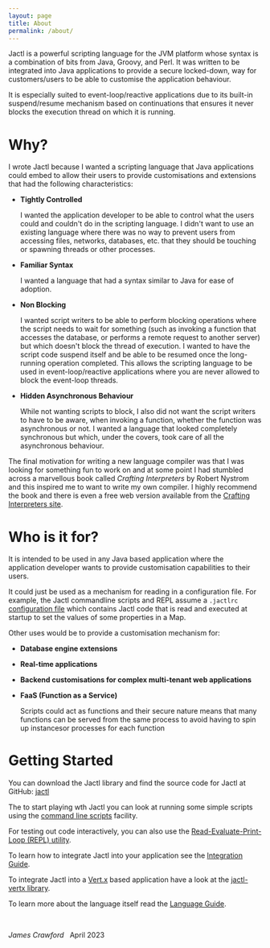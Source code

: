```yaml
---
layout: page
title: About
permalink: /about/
---
```


Jactl is a powerful scripting language for the JVM platform whose syntax is a combination of bits
from Java, Groovy, and Perl.
It was written to be integrated into Java applications to provide a secure locked-down, way for
customers/users to be able to customise the application behaviour.

It is especially suited to event-loop/reactive applications due to its built-in suspend/resume
mechanism based on continuations that ensures it never blocks the execution thread on which it is
running.

# Why?

I wrote Jactl because I wanted a scripting language that Java applications could embed to allow their users
to provide customisations and extensions that had the following characteristics:
* **Tightly Controlled**
 
  I wanted the application developer to be able to control what the users could and couldn't do in the scripting
  language.
  I didn't want to use an existing language where there was no way to prevent users from accessing files, networks,
  databases, etc. that they should be touching or spawning threads or other processes.
* **Familiar Syntax**

  I wanted a language that had a syntax similar to Java for ease of adoption.
* **Non Blocking**

  I wanted script writers to be able to perform blocking operations where the script needs to wait for something
  (such as invoking a function that accesses the database, or performs a remote request to another server) but which
  doesn't block the thread of execution.
  I wanted to have the script code suspend itself and be able to be resumed once the long-running operation completed.
  This allows the scripting language to be used in event-loop/reactive applications where you are never allowed to
  block the event-loop threads.

* **Hidden Asynchronous Behaviour**

  While not wanting scripts to block, I also did not want the script writers to have to be aware, when invoking a
  function, whether the function was asynchronous or not. 
  I wanted a language that looked completely synchronous but which, under the covers, took care of all the asynchronous
  behaviour. 

The final motivation for writing a new language compiler was that I was looking for something fun to work on and
at some point I had stumbled across a marvellous book called _Crafting Interpreters_ by Robert Nystrom
and this inspired me to want to write my own compiler.
I highly recommend the book and there is even a free web version available from the
[Crafting Interpreters site](https://craftinginterpreters.com/).

# Who is it for?

It is intended to be used in any Java based application where the application developer wants to provide customisation
capabilities to their users.

It could just be used as a mechanism for reading in a configuration file.
For example, the Jactl commandline scripts and REPL assume a `.jactlrc` [configuration file](/command-line-scripts#jactlrc-file)
which contains Jactl code that is read and executed at startup to set the values of some properties in a Map.

Other uses would be to provide a customisation mechanism for:
* **Database engine extensions**
* **Real-time applications**
* **Backend customisations for complex multi-tenant web applications**
* **FaaS (Function as a Service)**

  Scripts could act as functions and their secure nature means that many functions can be served from the same process
  to avoid having to spin up instancesor processes for each function

# Getting Started

You can download the Jactl library and find the source code for Jactl at GitHub: [jactl](https://github.com/jaccomoc/jactl)

The to start playing wth Jactl you can look at running some simple scripts using the [command line scripts](/command-line-scripts)
facility.

For testing out code interactively, you can also use the [Read-Evaluate-Print-Loop (REPL) utility](https://github.com/jaccomoc/jactl-repl).

To learn how to integrate Jactl into your application see the [Integration Guide](/integration-guide).

To integrate Jactl into a [Vert.x](https://vertx.io) based application have a look at the
[jactl-vertx library](https://github.com/jaccomoc/jactl-vertx).

To learn more about the language itself read the [Language Guide](/language-guide).

<br/>

_James Crawford_ &nbsp; April 2023

